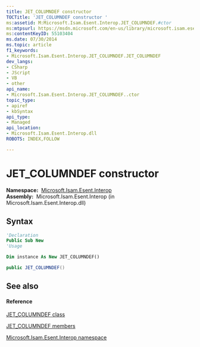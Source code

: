 ```yaml
---
title: JET_COLUMNDEF constructor 
TOCTitle: 'JET_COLUMNDEF constructor '
ms:assetid: M:Microsoft.Isam.Esent.Interop.JET_COLUMNDEF.#ctor
ms:mtpsurl: https://msdn.microsoft.com/en-us/library/microsoft.isam.esent.interop.jet_columndef.jet_columndef(v=EXCHG.10)
ms:contentKeyID: 55103404
ms.date: 07/30/2014
ms.topic: article
f1_keywords:
- Microsoft.Isam.Esent.Interop.JET_COLUMNDEF.JET_COLUMNDEF
dev_langs:
- CSharp
- JScript
- VB
- other
api_name: 
- Microsoft.Isam.Esent.Interop.JET_COLUMNDEF..ctor
topic_type: 
- apiref
- kbSyntax
api_type: 
- Managed
api_location: 
- Microsoft.Isam.Esent.Interop.dll
ROBOTS: INDEX,FOLLOW

---
```


# JET_COLUMNDEF constructor

**Namespace:**  [Microsoft.Isam.Esent.Interop](hh596136\(v=exchg.10\).md)  
**Assembly:**  Microsoft.Isam.Esent.Interop (in Microsoft.Isam.Esent.Interop.dll)

## Syntax

``` vb
'Declaration
Public Sub New
'Usage

Dim instance As New JET_COLUMNDEF()
```

``` csharp
public JET_COLUMNDEF()
```

## See also

#### Reference

[JET_COLUMNDEF class](dn335038\(v=exchg.10\).md)

[JET_COLUMNDEF members](dn335075\(v=exchg.10\).md)

[Microsoft.Isam.Esent.Interop namespace](hh596136\(v=exchg.10\).md)

